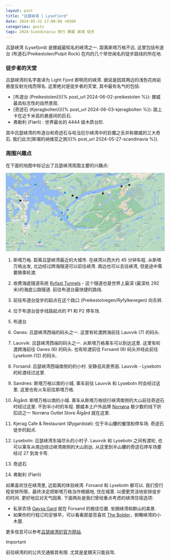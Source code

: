 ```yaml
---
layout: post
title: "吕瑟峡湾 | Lysefjord"
date: 2024-05-31 17:00:00 +0200
categories: posts
tags: 2024-Scandinavia 旅行 挪威 峡湾 徒步
---
```


吕瑟峡湾 (Lysefjord) 是挪威最知名的峡湾之一. 距离斯塔万格不远. 这里包括布道台 (布道石/Preikestolen/Pulpit Rock) 在内的几个举世闻名的徒步路线的所在地. 

### 徒步者的天堂

吕瑟峡湾的名字直译为 Light Fjord 即明亮的峡湾. 据说是因其两边的浅色花岗岩悬崖反射光线而得名. 这里绝对是徒步者的天堂, 其中最有名气的包括: 

* [布道台 (Preikestolen)]({% post_url 2024-06-02-preikestolen %}): 挪威最具标志性的自然景观. 
* [奇迹石 (Kjeragbolten)]({% post_url 2024-06-03-kjeragbolten %}): 跳上卡在近千米高的悬崖间的巨石.
* 弗勒利 (Flørli) : 世界最长的 4444 级木质台阶. 

其中吕瑟峡湾的布道台和奇迹石与哈当厄尔峡湾中的巨魔之舌并称挪威的三大奇石. 我们此次[斯堪的纳维亚之旅]({% post_url 2024-05-27-scandinavia %}).

### 周围兴趣点

在下面的地图中标记出了吕瑟峡湾周围主要的兴趣点:

![Lysefjord](/assets/images/2024/scandinavia/lysefjord/map-stavanger-lysefjord.png)

1. 斯塔万格. 距离吕瑟峡湾最近的大城市. 在峡湾以西大约 45 分钟车程. 从斯塔万格出发, 北边经过跨海隧道可以前往峡湾. 南边也可以去往峡湾, 但是途中需要换乘轮渡.

2. 收费海底隧道系统 [Ryfast Tunnels](https://ferde.no/en/toll-stations-and-prices/ryfast) - 这个隧道也是世界上最深 (最深处 292 米)的海底公路隧道. 前往布道台最快捷的路线.

3. 前往布道台徒步的起点在这个路口 (Preikestolvegen/Ryfylkevegen) 向东转.

4. 位于布道台徒步线路起点的 P1 和 P2 停车场.

5. 布道台

6. Oanes: 吕瑟峡湾西端的码头之一. 这里有轮渡跨海前往 Lauvvik (7) 的码头.

7. Lauvvik: 吕瑟峡湾西端的码头之一. 从斯塔万格乘车可以到达这里. 这里有轮渡跨海前往 Oanes (6) 的码头. 也有轮渡前往 Forsand (8) 码头并经此前往 Lysebotn (12) 的码头. 

8. Forsand: 吕瑟峡湾西端南侧的的小村. 安静且风景秀丽. Lauvvik - Lysebotn 的轮渡经过这里.

9. Sandnes: 斯塔万格以南的小城. 乘车前往 Lauvvik 和 Lysebotn 时会经过这里. 这里也有火车前往斯塔万格.

10. Ålgård: 斯塔万格以南的小城. 乘车从斯塔万格绕行峡湾南侧的大山前往奇迹石时经过这里. 不到半小时的车程. 挪威本土户外品牌 [Norrøna](https://www.norrona.com/) 极少数的线下折扣店之一 Norrøna Outlet Store Ålgård 就在这里.


11. Kjerag Cafe & Restaurant (Øygardstøl): 位于半山腰的餐馆和停车场. 奇迹石徒步的起点.

12. Lysebotn: 吕瑟峡湾东端尽头的小村子. Lauvvik 和 Lysebotn 之间有渡轮, 也可以乘车从南边绕过峡湾南侧的大山到达. 从这里到半山腰的奇迹石停车场要经过  27 到发卡弯.

13. 奇迹石

14. 弗勒利 (Flørli)

如果喜欢住在峡湾里, 近距离的体验峡湾. Forsand 和 Lysebotn 都可以. 我们受行程安排所限，最终决定把斯塔万格当作根据地, 住在城里. 以便更灵活地安排徒步的时间. 更好地应对天气因素. 下面两处是我们曾经重点考虑的峡湾住宿选项: 

* 私家农场 [Gøysa Gard](https://lysefjorden.com/goysa-gard/) 就在 Forsand 的极佳位置. 坐拥峡湾和群山的美景. 
* 如果你的行程订的足够早，可以看看那是否喜欢 [The Bolder](https://www.thebolder.no/)，俯瞰峡湾的小木屋. 

更多信息可以参考[吕瑟峡湾的官方网站](https://lysefjorden365.com/). 

> [!IMPORTANT]
> 前往峡湾的的公共交通极其有限. 尤其是星期天只能自驾. 



